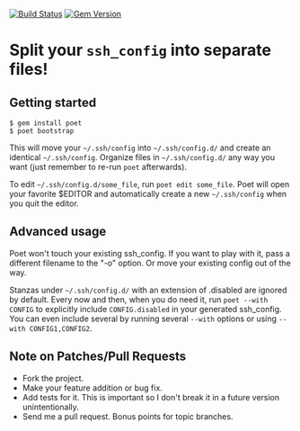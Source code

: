 [![Build Status](https://secure.travis-ci.org/awendt/poet.png)](http://travis-ci.org/awendt/poet)
[![Gem Version](https://badge.fury.io/rb/poet.png)](http://badge.fury.io/rb/poet)

# Split your `ssh_config` into separate files!

## Getting started

    $ gem install poet
    $ poet bootstrap

This will move your `~/.ssh/config` into `~/.ssh/config.d/` and create an identical `~/.ssh/config`.
Organize files in `~/.ssh/config.d/` any way you want (just remember to re-run `poet` afterwards).

To edit `~/.ssh/config.d/some_file`, run `poet edit some_file`.
Poet will open your favorite $EDITOR and automatically create a new `~/.ssh/config`
when you quit the editor.

## Advanced usage

Poet won't touch your existing ssh_config.
If you want to play with it, pass a different filename to the "-o" option.
Or move your existing config out of the way.

Stanzas under `~/.ssh/config.d/` with an extension of .disabled are ignored by default.
Every now and then, when you do need it, run `poet --with CONFIG` to explicitly include
`CONFIG.disabled` in your generated ssh_config. You can even include several by running several
`--with` options or using `--with CONFIG1,CONFIG2`.

## Note on Patches/Pull Requests

* Fork the project.
* Make your feature addition or bug fix.
* Add tests for it. This is important so I don't break it in a future version unintentionally.
* Send me a pull request. Bonus points for topic branches.
